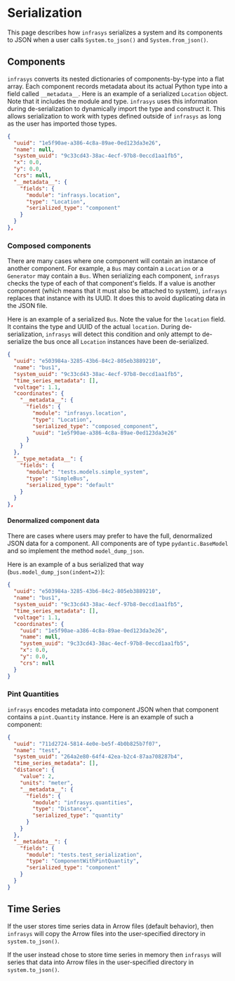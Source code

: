 # Serialization
This page describes how `infrasys` serializes a system and its components to JSON when a user calls
`System.to_json()` and `System.from_json()`.

## Components
`infrasys` converts its nested dictionaries of components-by-type into a flat array. Each component
records metadata about its actual Python type into a field called `__metadata__`. Here is an example
of a serialized `Location` object. Note that it includes the module and type. `infrasys` uses this
information during de-serialization to dynamically import the type and construct it. This allows
serialization to work with types defined outside of `infrasys` as long as the user has imported
those types.

```json
{
  "uuid": "1e5f90ae-a386-4c8a-89ae-0ed123da3e26",
  "name": null,
  "system_uuid": "9c33cd43-38ac-4ecf-97b8-0eccd1aa1fb5",
  "x": 0.0,
  "y": 0.0,
  "crs": null,
  "__metadata__": {
    "fields": {
      "module": "infrasys.location",
      "type": "Location",
      "serialized_type": "component"
    }
  }
},
```

### Composed components
There are many cases where one component will contain an instance of another component. For example,
a `Bus` may contain a `Location` or a `Generator` may contain a `Bus`. When serializing each
component, `infrasys` checks the type of each of that component's fields. If a value is another
component (which means that it must also be attached to system), `infrasys` replaces that instance
with its UUID. It does this to avoid duplicating data in the JSON file.

Here is an example of a serialized `Bus`. Note the value for the `location` field. It contains the
type and UUID of the actual `location`. During de-serialization, `infrasys` will detect this
condition and only attempt to de-serialize the bus once all `Location` instances have been
de-serialized.

```json
{
  "uuid": "e503984a-3285-43b6-84c2-805eb3889210",
  "name": "bus1",
  "system_uuid": "9c33cd43-38ac-4ecf-97b8-0eccd1aa1fb5",
  "time_series_metadata": [],
  "voltage": 1.1,
  "coordinates": {
    "__metadata__": {
      "fields": {
        "module": "infrasys.location",
        "type": "Location",
        "serialized_type": "composed_component",
        "uuid": "1e5f90ae-a386-4c8a-89ae-0ed123da3e26"
      }
    }
  },
  "__type_metadata__": {
    "fields": {
      "module": "tests.models.simple_system",
      "type": "SimpleBus",
      "serialized_type": "default"
    }
  }
},
```

#### Denormalized component data
There are cases where users may prefer to have the full, denormalized JSON data for a component.
All components are of type `pydantic.BaseModel` and so implement the method `model_dump_json`.

Here is an example of a bus serialized that way (`bus.model_dump_json(indent=2)`):

```json
{
  "uuid": "e503984a-3285-43b6-84c2-805eb3889210",
  "name": "bus1",
  "system_uuid": "9c33cd43-38ac-4ecf-97b8-0eccd1aa1fb5",
  "time_series_metadata": [],
  "voltage": 1.1,
  "coordinates": {
    "uuid": "1e5f90ae-a386-4c8a-89ae-0ed123da3e26",
    "name": null,
    "system_uuid": "9c33cd43-38ac-4ecf-97b8-0eccd1aa1fb5",
    "x": 0.0,
    "y": 0.0,
    "crs": null
  }
}
```

### Pint Quantities
`infrasys` encodes metadata into component JSON when that component contains a `pint.Quantity`
instance. Here is an example of such a component:

```json
{
  "uuid": "711d2724-5814-4e0e-be5f-4b0b825b7f07",
  "name": "test",
  "system_uuid": "264a2e80-64f4-42ea-b2c4-87aa708287b4",
  "time_series_metadata": [],
  "distance": {
    "value": 2,
    "units": "meter",
    "__metadata__": {
      "fields": {
        "module": "infrasys.quantities",
        "type": "Distance",
        "serialized_type": "quantity"
      }
    }
  },
  "__metadata__": {
    "fields": {
      "module": "tests.test_serialization",
      "type": "ComponentWithPintQuantity",
      "serialized_type": "component"
    }
  }
}
```

## Time Series
If the user stores time series data in Arrow files (default behavior), then `infrasys` will copy
the Arrow files into the user-specified directory in `system.to_json()`.

If the user instead chose to store time series in memory then `infrasys` will series that data
into Arrow files in the user-specified directory in `system.to_json()`.
